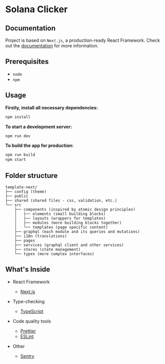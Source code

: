 # Solana Clicker

## Documentation

Project is based on `Next.js`, a production-ready React Framework. Check out the [documentation](https://nextjs.org/docs) for more information.

## Prerequisites

- `node`
- `npm`

## Usage

**Firstly, install all necessary dependencies:**

```sh
npm install
```

**To start a development server:**

```sh
npm run dev
```

**To build the app for production:**

```sh
npm run build
npm start
```

## Folder structure

```
template-next/
├── config (theme)
├── public
├── shared (shared files - css, validation, etc.)
└── src
    ├── components (inspired by atomic design principles)
    │   ├── elements (small building blocks)
    │   ├── layouts (wrappers for templates)
    │   ├── modules (more building blocks together)
    │   └── templates (page specific content)
    ├── graphql (each module and its queries and mutations)
    ├── i18n (translations)
    ├── pages
    ├── services (graphql client and other services)
    ├── stores (state management)
    └── types (more complex interfaces)
```

## What's Inside

- React Framework

  - [Next.js](https://nextjs.org)

- Type-checking

  - [TypeScript](https://www.typescriptlang.org/docs/home.html)

- Code quality tools

  - [Prettier](https://prettier.io/)
  - [ESLint](https://eslint.org/)

- Other
  - [Sentry](https://sentry.io/welcome/)
